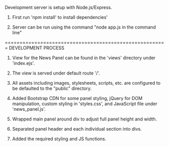 Development server is setup with Node.js/Express. 

1. First run 'npm install' to install dependencies'

2. Server can be run using the command "node app.js in the command line"



=======================================================
DEVELOPMENT PROCESS

1. View for the News Panel can be found in the 'views' directory under 'index.ejs'.

2. The view is served under default route '/'.

3. All assets including images, stylesheets, scripts, etc. are configured to be defaulted to the "public" directory.

4. Added Bootstrap CDN for some panel styling, jQuery for DOM manipulation, custom styling in 'styles.css', and JavaScript file under 'news_panel.js'.

5. Wrapped main panel around div to adjust full panel height and width.

6. Separated panel header and each individual section into divs.

7. Added the required styling and JS functions.


